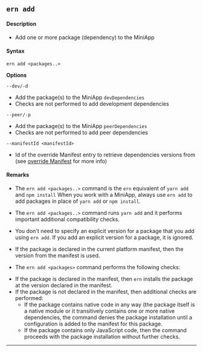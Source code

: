## `ern add`

#### Description

* Add one or more package (dependency) to the MiniApp

#### Syntax

`ern add <packages..>`

**Options**  

`--dev/-d`

* Add the package(s) to the MiniApp `devDependencies`  
* Checks are not performed to add development dependencies  

`--peer/-p`

* Add the package(s) to the MiniApp `peerDependencies`  
* Checks are not performed to add peer dependencies

`--manifestId <manifestId>`

* Id of the override Manifest entry to retrieve dependencies versions from (see [override Manifest] for more info)

#### Remarks

* The `ern add <packages..>` command is the `ern` equivalent of `yarn add` and `npm install`
When you work with a MiniApp, always use `ern add` to add packages in place of `yarn add` or `npm install`.

* The `ern add <packages..>` command runs `yarn add` and it performs important additional compatibility checks.

* You don't need to specify an explicit version for a package that you add using `ern add`. If you add an explicit version for a package, it is ignored.

* If the package is declared in the current platform manifest, then the version from the manifest is used.  
* The `ern add <packages>` command performs the following checks:  
 - If the package is declared in the manifest, then `ern` installs the package at the version declared in the manifest.
 - If the package is not declared in the manifest, then additional checks are performed:
    - If the package contains native code in any way (the package itself is a native module or it transitively contains one or more native dependencies, the command denies the package installation until a configuration is added to the manifest for this package.
    - If the package contains only JavaScript code, then the command proceeds with the package installation without further checks.  
-------


[override Manifest]: ../platform-parts/manifest/override.md
